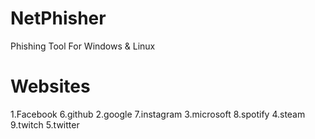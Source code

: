 # NetPhisher
Phishing Tool For Windows &amp; Linux

# Websites
1.Facebook    6.github
2.google      7.instagram
3.microsoft   8.spotify
4.steam       9.twitch
5.twitter
